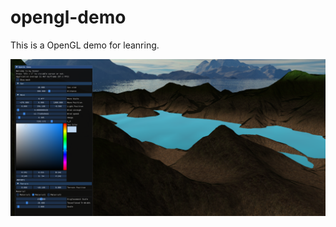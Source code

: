 # opengl-demo
 This is a OpenGL demo for leanring.

![image-20230907214823000](.\assets\214900.png)
